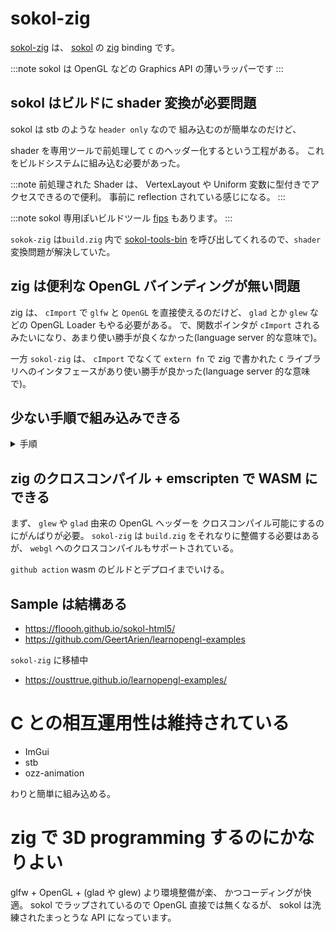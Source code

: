 # sokol-zig

[sokol-zig](https://github.com/floooh/sokol-zig) は、
[sokol](https://github.com/floooh/sokol) の [zig](https://ziglang.org/) binding です。

:::note sokol は OpenGL などの Graphics API の薄いラッパーです
:::

## sokol はビルドに shader 変換が必要問題

sokol は stb のような `header only` なので
組み込むのが簡単なのだけど、

shader を専用ツールで前処理して `C` のヘッダー化するという工程がある。
これをビルドシステムに組み込む必要があった。

:::note 前処理された Shader は、
VertexLayout や Uniform 変数に型付きでアクセスできるので便利。
事前に reflection されている感じになる。
:::

:::note sokol 専用ぽいビルドツール [fips](https://github.com/floooh/fips) もあります。
:::

`sokok-zig` は`build.zig` 内で [sokol-tools-bin](https://github.com/floooh/sokol-tools-bin) を呼び出してくれるので、`shader` 変換問題が解決していた。

## zig は便利な OpenGL バインディングが無い問題

zig は、 `cImport` で `glfw` と `OpenGL` を直接使えるのだけど、
`glad` とか `glew` などの OpenGL Loader もやる必要がある。
で、関数ポインタが `cImport` されるみたいになり、あまり使い勝手が良くなかった(language server 的な意味で)。

一方 `sokol-zig` は、 `cImport` でなくて `extern fn` で zig で書かれた
`C` ライブラリへのインタフェースがあり使い勝手が良かった(language server 的な意味で)。

## 少ない手順で組み込みできる

<details>
  <summary>手順</summary>
  <p>
1. `zig init`
2. `zig fetch --save=sokol git+https://github.com/floooh/sokol-zig.git`
3. `build.zig` に足す

```zig
const dep_sokol = b.dependency("sokol", .{
  .target = target,
  .optimize = optimize,
});
exe.root_module.addImport("sokol", dep_sokol.module("sokol")); 
```

4. `src/main.zig` で sokol を使う

```zig
const sokol = @import("sokol");
const sg = sokol.gfx;

var pass_action = sg.PassAction{};

export fn init() void {
    sg.setup(.{
        .environment = sokol.glue.environment(),
        .logger = .{ .func = sokol.log.func },
    });
    pass_action.colors[0] = .{
        .load_action = .CLEAR,
        .clear_value = .{ .r = 1.0, .g = 0.0, .b = 0.0, .a = 1.0 },
    };
}

export fn frame() void {
    const g = pass_action.colors[0].clear_value.g + 0.01;
    pass_action.colors[0].clear_value.g = if (g > 1.0) 0.0 else g;
    sg.beginPass(.{
        .action = pass_action,
        .swapchain = sokol.glue.swapchain(),
    });
    sg.endPass();
    sg.commit();
}

export fn cleanup() void {
    sg.shutdown();
}

pub fn main() void {
    sokol.app.run(.{
        .init_cb = init,
        .frame_cb = frame,
        .cleanup_cb = cleanup,
        // .event_cb = __dbgui_event,
        .width = 400,
        .height = 300,
        .window_title = "Clear (sokol app)",
        .icon = .{ .sokol_default = true },
        .logger = .{ .func = sokol.log.func },
    });
}
```

5. `zig build run`

  </p>
</details>


## zig のクロスコンパイル + emscripten で WASM にできる

まず、 `glew` や `glad` 由来の OpenGL ヘッダーを
クロスコンパイル可能にするのにがんばりが必要。
`sokol-zig` は `build.zig` をそれなりに整備する必要はあるが、
`webgl` へのクロスコンパイルもサポートされている。

`github action` wasm のビルドとデプロイまでいける。

## Sample は結構ある

- https://floooh.github.io/sokol-html5/
- https://github.com/GeertArien/learnopengl-examples

`sokol-zig` に移植中

- https://ousttrue.github.io/learnopengl-examples/

# C との相互運用性は維持されている

- ImGui
- stb
- ozz-animation

わりと簡単に組み込める。

# zig で 3D programming するのにかなりよい

glfw + OpenGL + (glad や glew) より環境整備が楽、
かつコーディングが快適。
sokol でラップされているので OpenGL 直接では無くなるが、
sokol は洗練されたまっとうな API になっています。

